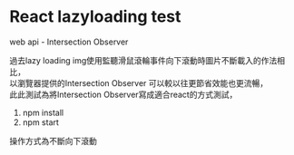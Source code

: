 # React lazyloading test

web api - Intersection Observer 

過去lazy loading img使用監聽滑鼠滾輪事件向下滾動時圖片不斷載入的作法相比，  
以瀏覽器提供的Intersection Observer 可以較以往更節省效能也更流暢，  
此此測試為將Intersection Observer寫成適合react的方式測試，  

1. npm install
2. npm start

操作方式為不斷向下滾動  
